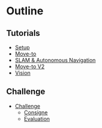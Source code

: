 # Outline

## Tutorials

<!-- * [Lectures](courses-parts/intro.md)
  * [Why MiddleWare ?](courses-parts/middleWare-ROS.md)
  * [Moving robot](courses-parts/move.md)                         
  * [Communication Inter-Process](courses-parts/com-inter-proc.md)
  * [Transformation](courses-parts/transformation.md)
  * [Localization and Mapping](courses-parts/mapping.md)
  * [Autonomous Navigation](courses-parts/navigation.md)
  * [Vision](courses-parts/Intro-to-vision.md) -->

* [Setup](tutorials/setup.md)             <!--Guillaume-->
* [Move-to](tutorials/move-to.md)         <!--Guillaume-->
* [SLAM & Autonomous Navigation](tutorials/SLAM.md)					<!--Luc-->
* [Move-to V2](tutorials/move-to-v2.md)   <!--Guillaume-->
* [Vision](tutorials/vision.md)

## Challenge

  * [Challenge](challenge/intro.md)
    * [Consigne](tutorials/consigne.md)             
    * [Evaluation](tutorials/evaluation.md)

<!--Sur la base des sujets PDRs-->

